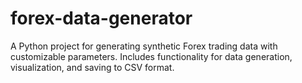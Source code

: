 # forex-data-generator
A Python project for generating synthetic Forex trading data with customizable parameters. Includes functionality for data generation, visualization, and saving to CSV format.
